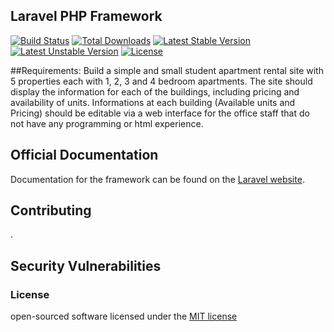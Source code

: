 ## Laravel PHP Framework

[![Build Status](https://travis-ci.org/laravel/framework.svg)](https://travis-ci.org/laravel/framework)
[![Total Downloads](https://poser.pugx.org/laravel/framework/d/total.svg)](https://packagist.org/packages/laravel/framework)
[![Latest Stable Version](https://poser.pugx.org/laravel/framework/v/stable.svg)](https://packagist.org/packages/laravel/framework)
[![Latest Unstable Version](https://poser.pugx.org/laravel/framework/v/unstable.svg)](https://packagist.org/packages/laravel/framework)
[![License](https://poser.pugx.org/laravel/framework/license.svg)](https://packagist.org/packages/laravel/framework)

##Requirements: 
Build a simple and small student apartment rental site with 5 properties each with 1, 2, 3 and 4 bedroom apartments. The site should display the information for each of the buildings, including pricing and availability of units. Informations at each building (Available units and Pricing) should be editable via a web interface for the office staff that do not have any programming or html experience.

## Official Documentation

Documentation for the framework can be found on the [Laravel website](http://laravel.com/docs).

## Contributing

.

## Security Vulnerabilities


### License

open-sourced software licensed under the [MIT license](http://opensource.org/licenses/MIT)
